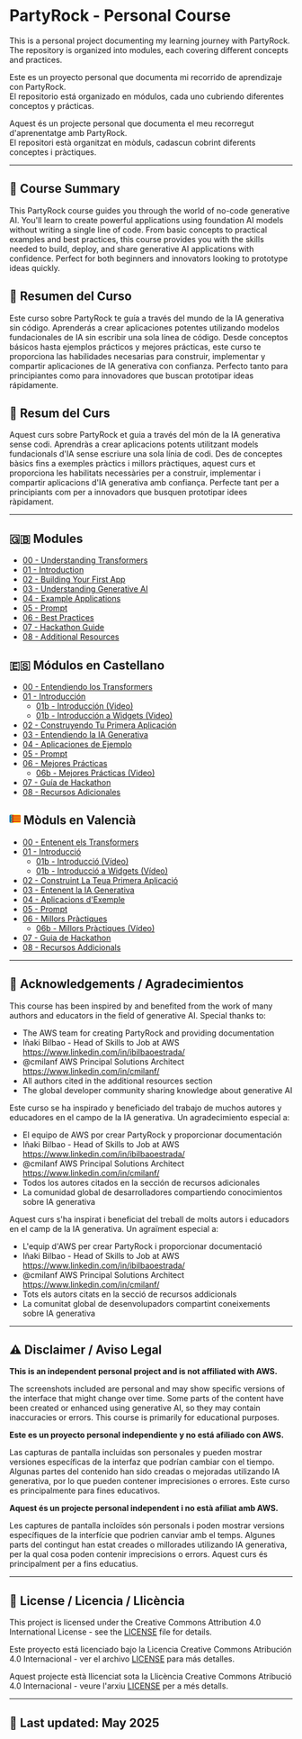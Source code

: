 # PartyRock - Personal Course

This is a personal project documenting my learning journey with PartyRock.  
The repository is organized into modules, each covering different concepts and practices.

Este es un proyecto personal que documenta mi recorrido de aprendizaje con PartyRock.  
El repositorio está organizado en módulos, cada uno cubriendo diferentes conceptos y prácticas.

Aquest és un projecte personal que documenta el meu recorregut d'aprenentatge amb PartyRock.  
El repositori està organitzat en mòduls, cadascun cobrint diferents conceptes i pràctiques.


---

## 📝 Course Summary

This PartyRock course guides you through the world of no-code generative AI. You'll learn to create powerful applications using foundation AI models without writing a single line of code. From basic concepts to practical examples and best practices, this course provides you with the skills needed to build, deploy, and share generative AI applications with confidence. Perfect for both beginners and innovators looking to prototype ideas quickly.

## 📝 Resumen del Curso

Este curso sobre PartyRock te guía a través del mundo de la IA generativa sin código. Aprenderás a crear aplicaciones potentes utilizando modelos fundacionales de IA sin escribir una sola línea de código. Desde conceptos básicos hasta ejemplos prácticos y mejores prácticas, este curso te proporciona las habilidades necesarias para construir, implementar y compartir aplicaciones de IA generativa con confianza. Perfecto tanto para principiantes como para innovadores que buscan prototipar ideas rápidamente.

## 📝 Resum del Curs

Aquest curs sobre PartyRock et guia a través del món de la IA generativa sense codi. Aprendràs a crear aplicacions potents utilitzant models fundacionals d'IA sense escriure una sola línia de codi. Des de conceptes bàsics fins a exemples pràctics i millors pràctiques, aquest curs et proporciona les habilitats necessàries per a construir, implementar i compartir aplicacions d'IA generativa amb confiança. Perfecte tant per a principiants com per a innovadors que busquen prototipar idees ràpidament.

---

## 🇬🇧  Modules

- [00 - Understanding Transformers](./EN/00-Transformers/README.md)
- [01 - Introduction](./EN/01-Introduction/README.md)
- [02 - Building Your First App](./EN/02-FirstApp/README.md)
- [03 - Understanding Generative AI](./EN/03-GenerativeAI/README.md)
- [04 - Example Applications](./EN/04-ExampleApplications/README.md)
- [05 - Prompt](./EN/05-Prompt/README.md)
- [06 - Best Practices](./EN/06-BestPractices/README.md)
- [07 - Hackathon Guide](./EN/07-Hackathon/README.md)
- [08 - Additional Resources](./EN/08-Resources/README.md)

## 🇪🇸  Módulos en Castellano

- [00 - Entendiendo los Transformers](./ES/00-Transformers/README.md)
- [01 - Introducción](./ES/01-Introduccion/README.md)
  - [01b - Introducción (Video)](./ES/01b-IntroduccionVideo/Readme.md)
  - [01b - Introducción a Widgets (Video)](./ES/01b-IntroduccionWidgets/Readme.md)
- [02 - Construyendo Tu Primera Aplicación](./ES/02-PrimeraAplicacion/README.md)
- [03 - Entendiendo la IA Generativa](./ES/03-IAGenerativa/README.md)
- [04 - Aplicaciones de Ejemplo](./ES/04-AplicacionesEjemplo/README.md)
- [05 - Prompt](./ES/05-Prompt/README.md)
- [06 - Mejores Prácticas](./ES/06-MejoresPracticas/README.md)
  - [06b - Mejores Prácticas (Video)](./ES/06b-MejoresPracticasVideo/partyrock_buenas_practicas.md)
- [07 - Guía de Hackathon](./ES/07-Hackathon/README.md)
- [08 - Recursos Adicionales](./ES/08-Recursos/README.md)

## <img src="./VAL/images/val_icon.png" width="20" alt="Valencian flag"> Mòduls en Valencià

- [00 - Entenent els Transformers](./VAL/00-Transformers/README.md)
- [01 - Introducció](./VAL/01-Introducció/README.md)
  - [01b - Introducció (Vídeo)](./VAL/01b-IntroduccionVideo/Readme.md)
  - [01b - Introducció a Widgets (Vídeo)](./VAL/01b-IntroduccionWidgets/Readme.md)
- [02 - Construint La Teua Primera Aplicació](./VAL/02-Aplicació/README.md)
- [03 - Entenent la IA Generativa](./VAL/03-IAGenerativa/README.md)
- [04 - Aplicacions d'Exemple](./VAL/04-AplicacionesEjemplo/README.md)
- [05 - Prompt](./VAL/05-Prompt/README.md)
- [06 - Millors Pràctiques](./VAL/06-MillorsPractiques/README.md)
  - [06b - Millors Pràctiques (Vídeo)](./VAL/06b-MejoresPracticasVideo/partyrock_buenas_practicas.md)
- [07 - Guia de Hackathon](./VAL/07-Hackathon/README.md)
- [08 - Recursos Addicionals](./VAL/08-Recursos/README.md)

---


## 🙏 Acknowledgements / Agradecimientos


This course has been inspired by and benefited from the work of many authors and educators in the field of generative AI. Special thanks to:

- The AWS team for creating PartyRock and providing documentation
- Iñaki Bilbao - Head of Skills to Job at AWS https://www.linkedin.com/in/ibilbaoestrada/
- @cmilanf AWS Principal Solutions Architect https://www.linkedin.com/in/cmilanf/
- All authors cited in the additional resources section
- The global developer community sharing knowledge about generative AI

Este curso se ha inspirado y beneficiado del trabajo de muchos autores y educadores en el campo de la IA generativa. Un agradecimiento especial a:

- El equipo de AWS por crear PartyRock y proporcionar documentación
- Iñaki Bilbao - Head of Skills to Job at AWS https://www.linkedin.com/in/ibilbaoestrada/
- @cmilanf AWS Principal Solutions Architect https://www.linkedin.com/in/cmilanf/
- Todos los autores citados en la sección de recursos adicionales
- La comunidad global de desarrolladores compartiendo conocimientos sobre IA generativa

Aquest curs s'ha inspirat i beneficiat del treball de molts autors i educadors en el camp de la IA generativa. Un agraïment especial a:

- L'equip d'AWS per crear PartyRock i proporcionar documentació
- Iñaki Bilbao - Head of Skills to Job at AWS https://www.linkedin.com/in/ibilbaoestrada/
- @cmilanf AWS Principal Solutions Architect https://www.linkedin.com/in/cmilanf/
- Tots els autors citats en la secció de recursos addicionals
- La comunitat global de desenvolupadors compartint coneixements sobre IA generativa
---

## ⚠️ Disclaimer / Aviso Legal

**This is an independent personal project and is not affiliated with AWS.**

The screenshots included are personal and may show specific versions of the interface that might change over time. Some parts of the content have been created or enhanced using generative AI, so they may contain inaccuracies or errors. This course is primarily for educational purposes.

**Este es un proyecto personal independiente y no está afiliado con AWS.**

Las capturas de pantalla incluidas son personales y pueden mostrar versiones específicas de la interfaz que podrían cambiar con el tiempo. Algunas partes del contenido han sido creadas o mejoradas utilizando IA generativa, por lo que pueden contener imprecisiones o errores. Este curso es principalmente para fines educativos.

**Aquest és un projecte personal independent i no està afiliat amb AWS.**

Les captures de pantalla incloïdes són personals i poden mostrar versions específiques de la interfície que podrien canviar amb el temps. Algunes parts del contingut han estat creades o millorades utilizando IA generativa, per la qual cosa poden contenir imprecisions o errors. Aquest curs és principalment per a fins educatius.

---

## 📄 License / Licencia / Llicència

This project is licensed under the Creative Commons Attribution 4.0 International License - see the [LICENSE](LICENSE) file for details.

Este proyecto está licenciado bajo la Licencia Creative Commons Atribución 4.0 Internacional - ver el archivo [LICENSE](LICENSE) para más detalles.

Aquest projecte està llicenciat sota la Llicència Creative Commons Atribució 4.0 Internacional - veure l'arxiu [LICENSE](LICENSE) per a més detalls.

---

## 📅 Last updated: May 2025
